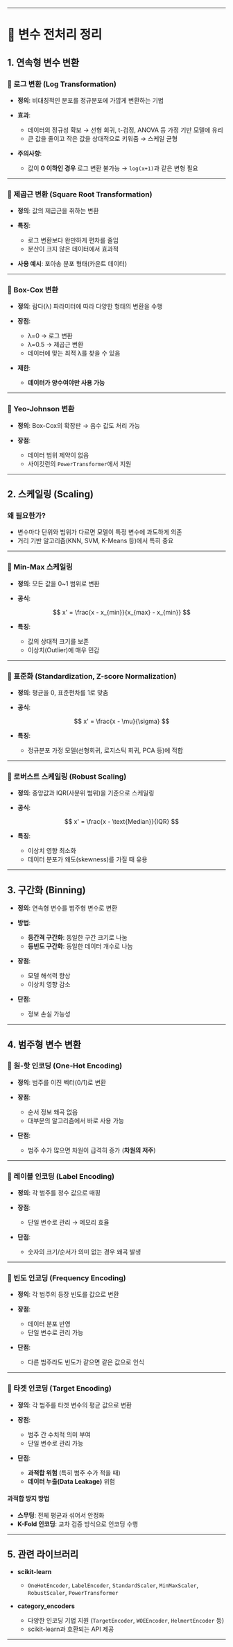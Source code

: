 
---

# 📘 변수 전처리 정리

## 1. 연속형 변수 변환

### 🔹 로그 변환 (Log Transformation)

* **정의**: 비대칭적인 분포를 정규분포에 가깝게 변환하는 기법
* **효과**:

  * 데이터의 정규성 확보 → 선형 회귀, t-검정, ANOVA 등 가정 기반 모델에 유리
  * 큰 값을 줄이고 작은 값을 상대적으로 키워줌 → 스케일 균형
* **주의사항**:

  * 값이 **0 이하인 경우** 로그 변환 불가능 → `log(x+1)`과 같은 변형 필요

---

### 🔹 제곱근 변환 (Square Root Transformation)

* **정의**: 값의 제곱근을 취하는 변환
* **특징**:

  * 로그 변환보다 완만하게 편차를 줄임
  * 분산이 크지 않은 데이터에서 효과적
* **사용 예시**: 포아송 분포 형태(카운트 데이터)

---

### 🔹 Box-Cox 변환

* **정의**: 람다(λ) 파라미터에 따라 다양한 형태의 변환을 수행
* **장점**:

  * λ=0 → 로그 변환
  * λ=0.5 → 제곱근 변환
  * 데이터에 맞는 최적 λ를 찾을 수 있음
* **제한**:

  * **데이터가 양수여야만 사용 가능**

---

### 🔹 Yeo-Johnson 변환

* **정의**: Box-Cox의 확장판 → 음수 값도 처리 가능
* **장점**:

  * 데이터 범위 제약이 없음
  * 사이킷런의 `PowerTransformer`에서 지원

---

## 2. 스케일링 (Scaling)

### 왜 필요한가?

* 변수마다 단위와 범위가 다르면 모델이 특정 변수에 과도하게 의존
* 거리 기반 알고리즘(KNN, SVM, K-Means 등)에서 특히 중요

---

### 🔹 Min-Max 스케일링

* **정의**: 모든 값을 0\~1 범위로 변환
* **공식**:

  $$
  x' = \frac{x - x_{min}}{x_{max} - x_{min}}
  $$
* **특징**:

  * 값의 상대적 크기를 보존
  * 이상치(Outlier)에 매우 민감

---

### 🔹 표준화 (Standardization, Z-score Normalization)

* **정의**: 평균을 0, 표준편차를 1로 맞춤
* **공식**:

  $$
  x' = \frac{x - \mu}{\sigma}
  $$
* **특징**:

  * 정규분포 가정 모델(선형회귀, 로지스틱 회귀, PCA 등)에 적합

---

### 🔹 로버스트 스케일링 (Robust Scaling)

* **정의**: 중앙값과 IQR(사분위 범위)을 기준으로 스케일링
* **공식**:

  $$
  x' = \frac{x - \text{Median}}{IQR}
  $$
* **특징**:

  * 이상치 영향 최소화
  * 데이터 분포가 왜도(skewness)를 가질 때 유용

---

## 3. 구간화 (Binning)

* **정의**: 연속형 변수를 범주형 변수로 변환
* **방법**:

  * **등간격 구간화**: 동일한 구간 크기로 나눔
  * **등빈도 구간화**: 동일한 데이터 개수로 나눔
* **장점**:

  * 모델 해석력 향상
  * 이상치 영향 감소
* **단점**:

  * 정보 손실 가능성

---

## 4. 범주형 변수 변환

### 🔹 원-핫 인코딩 (One-Hot Encoding)

* **정의**: 범주를 이진 벡터(0/1)로 변환
* **장점**:

  * 순서 정보 왜곡 없음
  * 대부분의 알고리즘에서 바로 사용 가능
* **단점**:

  * 범주 수가 많으면 차원이 급격히 증가 (**차원의 저주**)

---

### 🔹 레이블 인코딩 (Label Encoding)

* **정의**: 각 범주를 정수 값으로 매핑
* **장점**:

  * 단일 변수로 관리 → 메모리 효율
* **단점**:

  * 숫자의 크기/순서가 의미 없는 경우 왜곡 발생

---

### 🔹 빈도 인코딩 (Frequency Encoding)

* **정의**: 각 범주의 등장 빈도를 값으로 변환
* **장점**:

  * 데이터 분포 반영
  * 단일 변수로 관리 가능
* **단점**:

  * 다른 범주라도 빈도가 같으면 같은 값으로 인식

---

### 🔹 타겟 인코딩 (Target Encoding)

* **정의**: 각 범주를 타겟 변수의 평균 값으로 변환
* **장점**:

  * 범주 간 수치적 의미 부여
  * 단일 변수로 관리 가능
* **단점**:

  * **과적합 위험** (특히 범주 수가 적을 때)
  * **데이터 누출(Data Leakage)** 위험

#### 과적합 방지 방법

* **스무딩**: 전체 평균과 섞어서 안정화
* **K-Fold 인코딩**: 교차 검증 방식으로 인코딩 수행

---

## 5. 관련 라이브러리

* **scikit-learn**

  * `OneHotEncoder`, `LabelEncoder`, `StandardScaler`, `MinMaxScaler`, `RobustScaler`, `PowerTransformer`
* **category\_encoders**

  * 다양한 인코딩 기법 지원 (`TargetEncoder`, `WOEEncoder`, `HelmertEncoder` 등)
  * scikit-learn과 호환되는 API 제공

---

